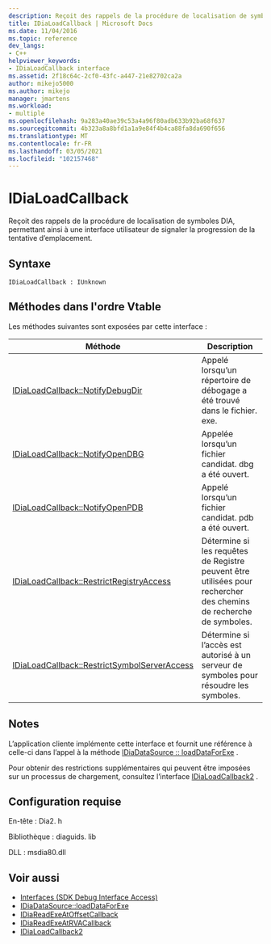 ```yaml
---
description: Reçoit des rappels de la procédure de localisation de symboles DIA, permettant ainsi à une interface utilisateur de signaler la progression de la tentative d’emplacement.
title: IDiaLoadCallback | Microsoft Docs
ms.date: 11/04/2016
ms.topic: reference
dev_langs:
- C++
helpviewer_keywords:
- IDiaLoadCallback interface
ms.assetid: 2f18c64c-2cf0-43fc-a447-21e82702ca2a
author: mikejo5000
ms.author: mikejo
manager: jmartens
ms.workload:
- multiple
ms.openlocfilehash: 9a283a40ae39c53a4a96f80adb633b92ba68f637
ms.sourcegitcommit: 4b323a8a8bfd1a1a9e84f4b4ca88fa8da690f656
ms.translationtype: MT
ms.contentlocale: fr-FR
ms.lasthandoff: 03/05/2021
ms.locfileid: "102157468"
---
```

# <a name="idialoadcallback"></a>IDiaLoadCallback
Reçoit des rappels de la procédure de localisation de symboles DIA, permettant ainsi à une interface utilisateur de signaler la progression de la tentative d’emplacement.

## <a name="syntax"></a>Syntaxe

```
IDiaLoadCallback : IUnknown
```

## <a name="methods-in-vtable-order"></a>Méthodes dans l'ordre Vtable
 Les méthodes suivantes sont exposées par cette interface :

|Méthode|Description|
|------------|-----------------|
|[IDiaLoadCallback::NotifyDebugDir](../../debugger/debug-interface-access/idialoadcallback-notifydebugdir.md)|Appelé lorsqu’un répertoire de débogage a été trouvé dans le fichier. exe.|
|[IDiaLoadCallback::NotifyOpenDBG](../../debugger/debug-interface-access/idialoadcallback-notifyopendbg.md)|Appelée lorsqu’un fichier candidat. dbg a été ouvert.|
|[IDiaLoadCallback::NotifyOpenPDB](../../debugger/debug-interface-access/idialoadcallback-notifyopenpdb.md)|Appelé lorsqu’un fichier candidat. pdb a été ouvert.|
|[IDiaLoadCallback::RestrictRegistryAccess](../../debugger/debug-interface-access/idialoadcallback-restrictregistryaccess.md)|Détermine si les requêtes de Registre peuvent être utilisées pour rechercher des chemins de recherche de symboles.|
|[IDiaLoadCallback::RestrictSymbolServerAccess](../../debugger/debug-interface-access/idialoadcallback-restrictsymbolserveraccess.md)|Détermine si l’accès est autorisé à un serveur de symboles pour résoudre les symboles.|

## <a name="remarks"></a>Notes
 L’application cliente implémente cette interface et fournit une référence à celle-ci dans l’appel à la méthode [IDiaDataSource :: loadDataForExe](../../debugger/debug-interface-access/idiadatasource-loaddataforexe.md) .

 Pour obtenir des restrictions supplémentaires qui peuvent être imposées sur un processus de chargement, consultez l’interface [IDiaLoadCallback2](../../debugger/debug-interface-access/idialoadcallback2.md) .

## <a name="requirements"></a>Configuration requise
 En-tête : Dia2. h

 Bibliothèque : diaguids. lib

 DLL : msdia80.dll

## <a name="see-also"></a>Voir aussi
- [Interfaces (SDK Debug Interface Access)](../../debugger/debug-interface-access/interfaces-debug-interface-access-sdk.md)
- [IDiaDataSource::loadDataForExe](../../debugger/debug-interface-access/idiadatasource-loaddataforexe.md)
- [IDiaReadExeAtOffsetCallback](../../debugger/debug-interface-access/idiareadexeatoffsetcallback.md)
- [IDiaReadExeAtRVACallback](../../debugger/debug-interface-access/idiareadexeatrvacallback.md)
- [IDiaLoadCallback2](../../debugger/debug-interface-access/idialoadcallback2.md)
